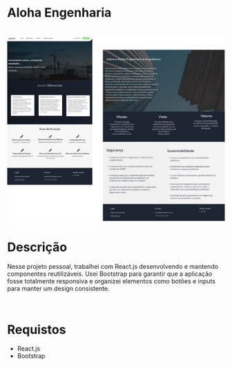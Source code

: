 # Aloha Engenharia

<br>
<img src="./public/capa.png">

# Descrição

Nesse projeto pessoal, trabalhei com React.js desenvolvendo e mantendo componentes reutilizáveis. Usei Bootstrap para garantir que a aplicação fosse totalmente responsiva e organizei elementos como botões e inputs para manter um design consistente.

<br>

# Requistos

- React.js
- Bootstrap
